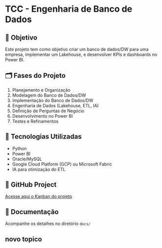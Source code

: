 # TCC - Engenharia de Banco de Dados

## 📌 Objetivo
Este projeto tem como objetivo criar um banco de dados/DW para uma empresa, implementar um Lakehouse, e desenvolver KPIs e dashboards no Power BI.

## 🗂️ Fases do Projeto
1. Planejamento e Organização
2. Modelagem do Banco de Dados/DW
3. Implementação do Banco de Dados/DW
4. Engenharia de Dados (Lakehouse, ETL, IA)
5. Definição de Perguntas de Negócio
6. Desenvolvimento no Power BI
7. Testes e Refinamentos

## 🔧 Tecnologias Utilizadas
- Python
- Power BI
- Oracle/MySQL
- Google Cloud Platform (GCP) ou Microsoft Fabric
- IA para otimização do ETL

## 🔗 GitHub Project
[Acesse aqui o Kanban do projeto](https://github.com/SEU_USUARIO/SEU_REPOSITORIO/projects/1)

## 📝 Documentação
Acompanhe os detalhes no diretório `docs/`

## novo topico
